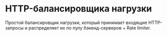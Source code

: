 # HTTP-балансировщика нагрузки

Простой балансировщик нагрузки, который принимает входящие HTTP-запросы и распределяет их по пулу бэкенд-серверов + Rate limiter.